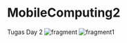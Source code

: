 # MobileComputing2
Tugas Day 2
![fragment](https://user-images.githubusercontent.com/61400835/111798963-25f74e80-88fd-11eb-935a-c061380b33b7.png)
![fragment1](https://user-images.githubusercontent.com/61400835/111798976-2859a880-88fd-11eb-8dca-9b0a33c582a8.png)
